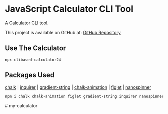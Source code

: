 # JavaScript Calculator CLI Tool

A Calculator CLI tool. 

This project is available on GitHub at: [GitHub Repository](https://github.com/sufiyan2401/NODE_PROJECTS_GIAIX)



## Use The Calculator

```
npx clibased-calculator24
```

## Packages Used

[chalk](https://github.com/chalk/chalk) | 
[inquirer](https://github.com/SBoudrias/Inquirer.js) |
[gradient-string](https://github.com/bokub/gradient-string) |
[chalk-animation](https://github.com/bokub/chalk-animation) |
[figlet](https://github.com/patorjk/figlet.js) |
[nanospinner](https://github.com/usmanyunusov/nanospinner)


```sh
npm i chalk chalk-animation figlet gradient-string inquirer nanospinner
```
#   m y - c a l c u l a t o r  
 